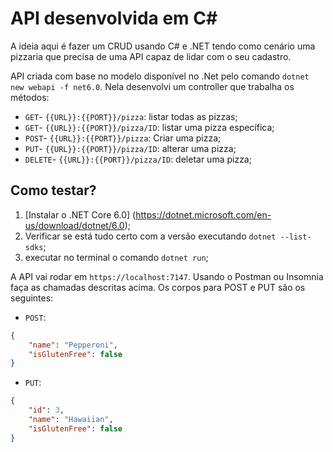 # API desenvolvida em C#

A ideia aqui é fazer um CRUD  usando C# e .NET tendo como cenário uma pizzaria que precisa de uma API capaz de lidar com o seu cadastro.

API criada com base no modelo disponível no .Net pelo comando `dotnet new webapi -f net6.0`.
Nela desenvolvi um controller que trabalha os métodos:

* `GET`- `{{URL}}:{{PORT}}/pizza`: listar todas as pizzas;
* `GET`- `{{URL}}:{{PORT}}/pizza/ID`: listar uma pizza específica;
* `POST`- `{{URL}}:{{PORT}}/pizza`: Criar uma pizza;
* `PUT`- `{{URL}}:{{PORT}}/pizza/ID`: alterar uma pizza;
* `DELETE`- `{{URL}}:{{PORT}}/pizza/ID`: deletar uma pizza;

## Como testar?
1. [Instalar o .NET Core 6.0] (https://dotnet.microsoft.com/en-us/download/dotnet/6.0);
2. Verificar se está tudo certo com a versão executando `dotnet --list-sdks`;
3. executar no terminal o comando `dotnet run`;

A API vai rodar em `https://localhost:7147`. Usando o Postman ou Insomnia faça as chamadas descritas acima. 
Os corpos para POST e PUT são os seguintes:

* `POST`:
```JSON
{
    "name": "Pepperoni",
    "isGlutenFree": false
}
```

* `PUT`:
```JSON
{
    "id": 3,
    "name": "Hawaiian",
    "isGlutenFree": false
}
```

